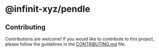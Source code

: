 # @infinit-xyz/pendle

## Contributing

Contributions are welcome! If you would like to contribute to this project, please follow the guidelines in the [CONTRIBUTING.md](../../../.github/CONTRIBUTING.md) file.